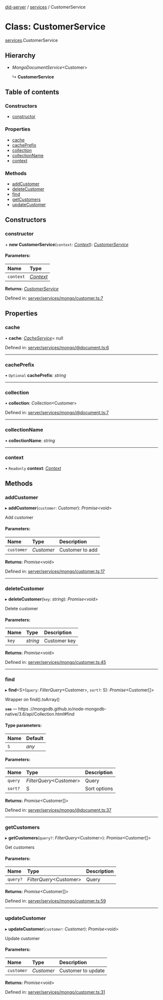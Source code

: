 [did-server](../README.md) / [services](../modules/services.md) / CustomerService

# Class: CustomerService

[services](../modules/services.md).CustomerService

## Hierarchy

* *MongoDocumentService*<Customer\>

  ↳ **CustomerService**

## Table of contents

### Constructors

- [constructor](services.customerservice.md#constructor)

### Properties

- [cache](services.customerservice.md#cache)
- [cachePrefix](services.customerservice.md#cacheprefix)
- [collection](services.customerservice.md#collection)
- [collectionName](services.customerservice.md#collectionname)
- [context](services.customerservice.md#context)

### Methods

- [addCustomer](services.customerservice.md#addcustomer)
- [deleteCustomer](services.customerservice.md#deletecustomer)
- [find](services.customerservice.md#find)
- [getCustomers](services.customerservice.md#getcustomers)
- [updateCustomer](services.customerservice.md#updatecustomer)

## Constructors

### constructor

\+ **new CustomerService**(`context`: [*Context*](graphql_context.context.md)): [*CustomerService*](services.customerservice.md)

#### Parameters:

Name | Type |
:------ | :------ |
`context` | [*Context*](graphql_context.context.md) |

**Returns:** [*CustomerService*](services.customerservice.md)

Defined in: [server/services/mongo/customer.ts:7](https://github.com/Puzzlepart/did/blob/7f92b547/server/services/mongo/customer.ts#L7)

## Properties

### cache

• **cache**: [*CacheService*](services_cache.cacheservice.md)= null

Defined in: [server/services/mongo/@document.ts:6](https://github.com/Puzzlepart/did/blob/7f92b547/server/services/mongo/@document.ts#L6)

___

### cachePrefix

• `Optional` **cachePrefix**: *string*

___

### collection

• **collection**: *Collection*<Customer\>

Defined in: [server/services/mongo/@document.ts:7](https://github.com/Puzzlepart/did/blob/7f92b547/server/services/mongo/@document.ts#L7)

___

### collectionName

• **collectionName**: *string*

___

### context

• `Readonly` **context**: [*Context*](graphql_context.context.md)

## Methods

### addCustomer

▸ **addCustomer**(`customer`: *Customer*): *Promise*<void\>

Add customer

#### Parameters:

Name | Type | Description |
:------ | :------ | :------ |
`customer` | *Customer* | Customer to add    |

**Returns:** *Promise*<void\>

Defined in: [server/services/mongo/customer.ts:17](https://github.com/Puzzlepart/did/blob/7f92b547/server/services/mongo/customer.ts#L17)

___

### deleteCustomer

▸ **deleteCustomer**(`key`: *string*): *Promise*<void\>

Delete customer

#### Parameters:

Name | Type | Description |
:------ | :------ | :------ |
`key` | *string* | Customer key    |

**Returns:** *Promise*<void\>

Defined in: [server/services/mongo/customer.ts:45](https://github.com/Puzzlepart/did/blob/7f92b547/server/services/mongo/customer.ts#L45)

___

### find

▸ **find**<S\>(`query`: *FilterQuery*<Customer\>, `sort?`: S): *Promise*<Customer[]\>

Wrapper on find().toArray()

**`see`** — https ://mongodb.github.io/node-mongodb-native/3.6/api/Collection.html#find

#### Type parameters:

Name | Default |
:------ | :------ |
`S` | *any* |

#### Parameters:

Name | Type | Description |
:------ | :------ | :------ |
`query` | *FilterQuery*<Customer\> | Query   |
`sort?` | S | Sort options    |

**Returns:** *Promise*<Customer[]\>

Defined in: [server/services/mongo/@document.ts:37](https://github.com/Puzzlepart/did/blob/7f92b547/server/services/mongo/@document.ts#L37)

___

### getCustomers

▸ **getCustomers**(`query?`: *FilterQuery*<Customer\>): *Promise*<Customer[]\>

Get customers

#### Parameters:

Name | Type | Description |
:------ | :------ | :------ |
`query?` | *FilterQuery*<Customer\> | Query    |

**Returns:** *Promise*<Customer[]\>

Defined in: [server/services/mongo/customer.ts:59](https://github.com/Puzzlepart/did/blob/7f92b547/server/services/mongo/customer.ts#L59)

___

### updateCustomer

▸ **updateCustomer**(`customer`: *Customer*): *Promise*<void\>

Update customer

#### Parameters:

Name | Type | Description |
:------ | :------ | :------ |
`customer` | *Customer* | Customer to update    |

**Returns:** *Promise*<void\>

Defined in: [server/services/mongo/customer.ts:31](https://github.com/Puzzlepart/did/blob/7f92b547/server/services/mongo/customer.ts#L31)
